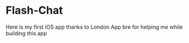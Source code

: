 # Flash-Chat
Here is my first iOS app thanks to London App bre for helping me while building this app
